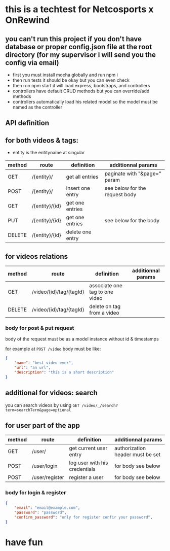 # this is a techtest for Netcosports x OnRewind

## you can't run this project if you don't have database or proper config.json file at the root directory (for my supervisor i will send you the config via email)

* first you must install mocha globally and run npm i
* then run tests it should be okay but you can even check
* then run npm start it will load express, bootstraps, and controllers
* controllers have default CRUD methods but you can override/add methods
* controllers automatically load his related model so the model must be named as the controller

## API definition
## for both videos & tags:
* entity is the entityname at singular

| method | route | definition | additionnal params |
---|---|---|---
GET | /{entity}/ | get all entries | paginate with "&page=" param
POST | /{entity}/ | insert one entry | see below for the request body
GET | /{entity}/{id} | get one entries |
PUT | /{entity}/{id} | get one entries | see below for the body
DELETE | /{entity}/{id} | delete one entry |

## for videos relations 

| method | route | definition | additionnal params |
---|---|---|---
GET | /video/{id}/tag/{tagId} | associate one tag to one video |
DELETE | /video/{id}/tag/{tagId} | delete on tag from a video |

### body for post & put request
body of the request must be as a model instance without id & timestamps

for example at `POST /video` body must be like:
```json
{
    "name": "best video ever",
    "url": "an url",
    "description": "this is a short description"
}
```

## additional for videos: search

you can search videos by using `GET /video/_/search?term=searchTerm&page=optional`

## for user part of the app

| method | route | definition | additionnal params |
---|---|---|---
GET | /user/ | get current user entry | authorization header must be set
POST | /user/login | log user with his credentials | for body see below
POST | /user/register | register a user | for body see below

### body for login & register

```json
{
    "email": "email@example.com",
    "password": "password",
    "confirm_password": "only for register confir your password",
}
```

# have fun